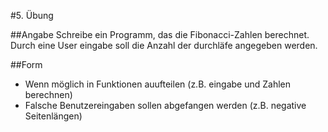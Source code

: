 #5. Übung

##Angabe
Schreibe ein Programm, das die Fibonacci-Zahlen berechnet. Durch eine User eingabe soll die Anzahl der durchläfe angegeben werden.

##Form
* Wenn möglich in Funktionen auufteilen (z.B. eingabe und Zahlen berechnen)
* Falsche Benutzereingaben sollen abgefangen werden (z.B. negative Seitenlängen)
